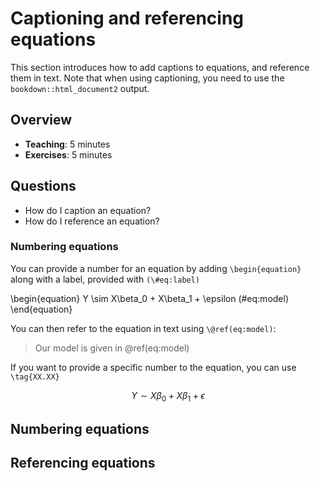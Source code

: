 # Captioning and referencing equations

This section introduces how to add captions to equations, and reference them in text. Note that when using captioning, you need to use the `bookdown::html_document2` output.

## Overview

* **Teaching**: 5 minutes
* **Exercises**: 5 minutes

## Questions

- How do I caption an equation?
- How do I reference an equation?

### Numbering equations

You can provide a number for an equation by adding `\begin{equation}` along with a label, provided with `(\#eq:label)`

\begin{equation}
  Y \sim X\beta_0 + X\beta_1 + \epsilon
  (\#eq:model)
\end{equation}

You can then refer to the equation in text using `\@ref(eq:model)`:

> Our model is given in \@ref(eq:model)

If you want to provide a specific number to the equation, you can use `\tag{XX.XX}`

$$
Y \sim X\beta_0 + X\beta_1 + \epsilon \tag{1}
$$



## Numbering equations



## Referencing equations

